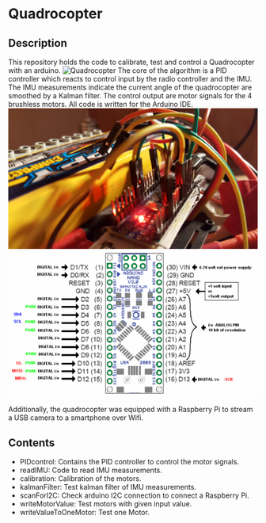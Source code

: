 # Quadrocopter

## Description
This repository holds the code to calibrate, test and control a Quadrocopter with an arduino.
![Quadrocopter](./pictures/3.jpg)
The core of the algorithm is a PID controller which reacts to control input by the radio
controller and the IMU. The IMU measurements indicate the current angle of the quadrocopter are
smoothed by a Kalman filter. The control output are motor signals for the 4 brushless motors.
All code is written for the Arduino IDE.
![Arduino](./pictures/1.jpg)
![Arduino](./pictures/4.png)

Additionally, the quadrocopter was equipped with a Raspberry Pi to stream a USB camera to a smartphone over Wifi.

## Contents
* PIDcontrol: Contains the PID controller to control the motor signals.
* readIMU: Code to read IMU measurements.
* calibration: Calibration of the motors.
* kalmanFilter: Test kalman filter of IMU measurements.
* scanForI2C: Check arduino I2C connection to connect a Raspberry Pi.
* writeMotorValue: Test motors with given input value.
* writeValueToOneMotor: Test one Motor.